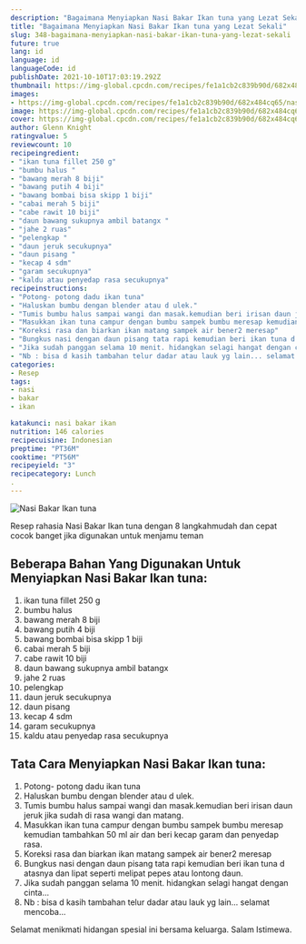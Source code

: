 ```yaml
---
description: "Bagaimana Menyiapkan Nasi Bakar Ikan tuna yang Lezat Sekali"
title: "Bagaimana Menyiapkan Nasi Bakar Ikan tuna yang Lezat Sekali"
slug: 348-bagaimana-menyiapkan-nasi-bakar-ikan-tuna-yang-lezat-sekali
future: true
lang: id
language: id
languageCode: id
publishDate: 2021-10-10T17:03:19.292Z 
thumbnail: https://img-global.cpcdn.com/recipes/fe1a1cb2c839b90d/682x484cq65/nasi-bakar-ikan-tuna-foto-resep-utama.png
images:
- https://img-global.cpcdn.com/recipes/fe1a1cb2c839b90d/682x484cq65/nasi-bakar-ikan-tuna-foto-resep-utama.png
image: https://img-global.cpcdn.com/recipes/fe1a1cb2c839b90d/682x484cq65/nasi-bakar-ikan-tuna-foto-resep-utama.png
cover: https://img-global.cpcdn.com/recipes/fe1a1cb2c839b90d/682x484cq65/nasi-bakar-ikan-tuna-foto-resep-utama.png
author: Glenn Knight
ratingvalue: 5
reviewcount: 10
recipeingredient:
- "ikan tuna fillet 250 g"
- "bumbu halus "
- "bawang merah 8 biji"
- "bawang putih 4 biji"
- "bawang bombai bisa skipp 1 biji"
- "cabai merah 5 biji"
- "cabe rawit 10 biji"
- "daun bawang sukupnya ambil batangx "
- "jahe 2 ruas"
- "pelengkap "
- "daun jeruk secukupnya"
- "daun pisang "
- "kecap 4 sdm"
- "garam secukupnya"
- "kaldu atau penyedap rasa secukupnya"
recipeinstructions:
- "Potong- potong dadu ikan tuna"
- "Haluskan bumbu dengan blender atau d ulek."
- "Tumis bumbu halus sampai wangi dan masak.kemudian beri irisan daun jeruk jika sudah di rasa wangi dan matang."
- "Masukkan ikan tuna campur dengan bumbu sampek bumbu meresap kemudian tambahkan 50 ml air dan beri kecap garam dan penyedap rasa."
- "Koreksi rasa dan biarkan ikan matang sampek air bener2 meresap"
- "Bungkus nasi dengan daun pisang tata rapi kemudian beri ikan tuna d atasnya dan lipat seperti melipat pepes atau lontong daun."
- "Jika sudah panggan selama 10 menit. hidangkan selagi hangat dengan cinta..."
- "Nb : bisa d kasih tambahan telur dadar atau lauk yg lain... selamat mencoba..."
categories:
- Resep
tags:
- nasi
- bakar
- ikan

katakunci: nasi bakar ikan 
nutrition: 146 calories
recipecuisine: Indonesian
preptime: "PT36M"
cooktime: "PT56M"
recipeyield: "3"
recipecategory: Lunch
. 
---
```



![Nasi Bakar Ikan tuna](https://img-global.cpcdn.com/recipes/fe1a1cb2c839b90d/682x484cq65/nasi-bakar-ikan-tuna-foto-resep-utama.png)

Resep rahasia Nasi Bakar Ikan tuna    dengan 8 langkahmudah dan cepat cocok banget jika digunakan untuk menjamu teman

<!--inarticleads1-->

## Beberapa Bahan Yang Digunakan Untuk Menyiapkan Nasi Bakar Ikan tuna:

1. ikan tuna fillet 250 g
1. bumbu halus 
1. bawang merah 8 biji
1. bawang putih 4 biji
1. bawang bombai bisa skipp 1 biji
1. cabai merah 5 biji
1. cabe rawit 10 biji
1. daun bawang sukupnya ambil batangx 
1. jahe 2 ruas
1. pelengkap 
1. daun jeruk secukupnya
1. daun pisang 
1. kecap 4 sdm
1. garam secukupnya
1. kaldu atau penyedap rasa secukupnya



<!--inarticleads2-->

## Tata Cara Menyiapkan Nasi Bakar Ikan tuna:

1. Potong- potong dadu ikan tuna
1. Haluskan bumbu dengan blender atau d ulek.
1. Tumis bumbu halus sampai wangi dan masak.kemudian beri irisan daun jeruk jika sudah di rasa wangi dan matang.
1. Masukkan ikan tuna campur dengan bumbu sampek bumbu meresap kemudian tambahkan 50 ml air dan beri kecap garam dan penyedap rasa.
1. Koreksi rasa dan biarkan ikan matang sampek air bener2 meresap
1. Bungkus nasi dengan daun pisang tata rapi kemudian beri ikan tuna d atasnya dan lipat seperti melipat pepes atau lontong daun.
1. Jika sudah panggan selama 10 menit. hidangkan selagi hangat dengan cinta...
1. Nb : bisa d kasih tambahan telur dadar atau lauk yg lain... selamat mencoba...




Selamat menikmati hidangan spesial ini bersama keluarga. Salam Istimewa.
